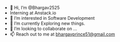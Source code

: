 - 👋 Hi, I’m @Bhargav2525
- Interning at Anstack.io
- 👀 I’m interested in Software Development
- 🌱 I’m currently Exploring new things.
- 💞️ I’m looking to collaborate on ...
- 📫 Reach out to me at bhargavprince51@gmail.com

<!---
Bhargav2525/Bhargav2525 is a ✨ special ✨ repository because its `README.md` (this file) appears on your GitHub profile.
You can click the Preview link to take a look at your changes.
--->
